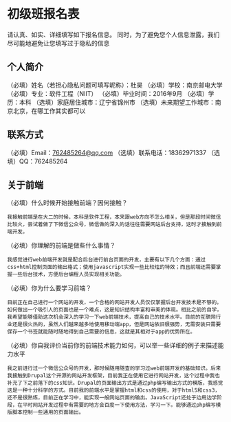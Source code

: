 # 初级班报名表

请认真、如实、详细填写如下报名信息。
同时，为了避免您个人信息泄露，我们尽可能地避免让您填写过于隐私的信息

## 个人简介

（必填）姓名（若担心隐私问题可填写昵称）：杜昊
（必填）学校：南京邮电大学
（必填）专业：软件工程（NIIT）
（必填）毕业时间：2016年9月
（必填）学历：本科
（选填）家庭居住城市：辽宁省锦州市
（选填）未来期望工作城市：南京北京，在哪工作其实都可以

## 联系方式

（必填）Email：762485264@qq.com
（选填）联系电话：18362971337
（选填）QQ：762485264

## 关于前端

（必填）什么时候开始接触前端？因何接触？
	
	我接触前端是在大二的时候，本科是软件工程，本来跟web方向不怎么相关，但是那段时间微信比较火，尝试着做了下微信公众号，微信做的深入的话往往需要网站后台支持，这时才接触到前端开发。

（必填）你理解的前端是做些什么事情？

	我感觉进行web前端开发就是配合后台进行前台页面的开发，主要有以下几个方面：通过css+html控制页面的输出格式；使用javascript实现一些比较炫的特效；而且前端还需要掌握一些后台技术，方便后台编程人员实现相关功能。

（必填）你为什么要学习前端？

	目前正在自己进行一个网站的开发，一个合格的网站开发人员仅仅掌握后台开发技术是不够的。如何做出一个吸引人的页面也是一个难点，这是知识结构丰富和审美的体现。相比之前的自学，我希望能够借助这次机会深入的学习一下web前端技术，提高自己的技术水平。目前的互联网行业还是很火热的，虽然人们越来越多地使用移动端app，但是网站依旧很强势，无需安装只需要保存一个书签就能随时随地得到自己需要的信息，这就是其相对于app的优势所在。

（必填）你自我评价当前你的前端技术能力如何，可以举一些详细的例子来描述能力水平
	
	我之前进行过一个微信公众号的开发，那时候随用随查的学习过web前端开发的基础知识。后来我接触到Drupal这个开源的网站开发框架，目前我正在使用它进行网站开发，这个过程中我也补充了下之前落下的css知识。Drupal的页面输出方式是通过php编写输出方式的模版，我感觉这是一种十分科学的方式。目前我的前端水平是掌握html和css的使用，对于html5和css3，还不是很熟练，目前正在学习中，能实现一般网站页面的输出。JavaScript还处于边用边学阶段，在平时网站开发过程中有需要的地方会百度一下使用方法，学习一下。能够通过php编写模版脚本控制一些通用的页面输出。

